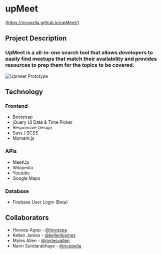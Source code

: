 # upMeet
(https://ricopella.github.io/upMeet/)


## Project Description
### UpMeet is a all-in-one search tool that allows developers to easily find meetups that match their availability and provides resources to prep them for the topics to be covered.

![Upmeet Prototype](./images/all-demo.gif "Upmeet Prototype")

## Technology

### Frontend
* Bootstrap
* jQuery UI Date & Time Picker
* Responsive Design
* Sass / SCSS
* Moment.js


### APIs
* MeetUp
* Wikipedia
* Youtube
* Google Maps

### Database
* Firebase User Login (Beta)

## Collaborators
* Hovsep Agop - [@hovsepa](https://github.com/hovsepa)
* Kellen James - [@kellenkjames](https://github.com/kellenkjames)
* Myles Allen - [@mylesvallen](https://github.com/mylesvallen)
* Narin Sundarabhaya - [@ricopella](https://github.com/ricopella)
